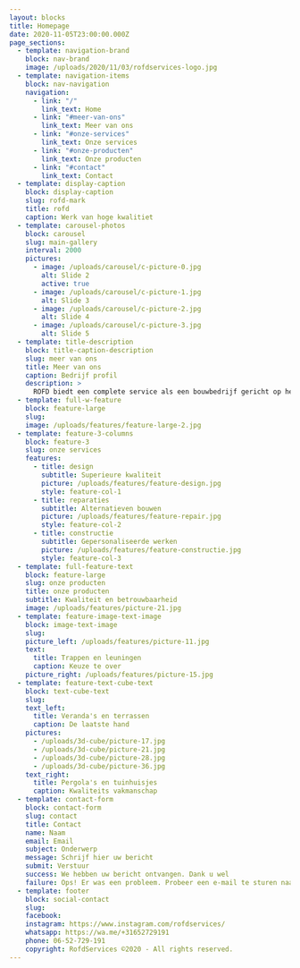 ```yaml
---
layout: blocks
title: Homepage
date: 2020-11-05T23:00:00.000Z
page_sections:
  - template: navigation-brand
    block: nav-brand
    image: /uploads/2020/11/03/rofdservices-logo.jpg
  - template: navigation-items
    block: nav-navigation
    navigation:
      - link: "/"
        link_text: Home
      - link: "#meer-van-ons"
        link_text: Meer van ons
      - link: "#onze-services"
        link_text: Onze services
      - link: "#onze-producten"
        link_text: Onze producten
      - link: "#contact"
        link_text: Contact
  - template: display-caption
    block: display-caption
    slug: rofd-mark
    title: rofd
    caption: Werk van hoge kwalitiet
  - template: carousel-photos
    block: carousel
    slug: main-gallery
    interval: 2000
    pictures:
      - image: /uploads/carousel/c-picture-0.jpg
        alt: Slide 2
        active: true
      - image: /uploads/carousel/c-picture-1.jpg
        alt: Slide 3
      - image: /uploads/carousel/c-picture-2.jpg
        alt: Slide 4
      - image: /uploads/carousel/c-picture-3.jpg
        alt: Slide 5
  - template: title-description
    block: title-caption-description
    slug: meer van ons
    title: Meer van ons
    caption: Bedrijf profil
    description: >
      ROFD biedt een complete service als een bouwbedrijf gericht op het bouwen en verbeteren van residentiële en commerciële structuren volgens de behoeften en eisen van klanten. Ons team is in 2000 opgericht in Rome en staat klaar om alle verbeteringen aan te brengen die nodig zijn voor uw omgeving. Bel of schrijf ons. We nemen zo snel mogelijk contact met u op.
  - template: full-w-feature
    block: feature-large
    slug:
    image: /uploads/features/feature-large-2.jpg
  - template: feature-3-columns
    block: feature-3
    slug: onze services
    features:
      - title: design
        subtitle: Superieure kwaliteit
        picture: /uploads/features/feature-design.jpg
        style: feature-col-1
      - title: reparaties
        subtitle: Alternatieven bouwen
        picture: /uploads/features/feature-repair.jpg
        style: feature-col-2
      - title: constructie
        subtitle: Gepersonaliseerde werken
        picture: /uploads/features/feature-constructie.jpg
        style: feature-col-3
  - template: full-feature-text
    block: feature-large
    slug: onze producten
    title: onze producten
    subtitle: Kwaliteit en betrouwbaarheid
    image: /uploads/features/picture-21.jpg
  - template: feature-image-text-image
    block: image-text-image
    slug:
    picture_left: /uploads/features/picture-11.jpg
    text:
      title: Trappen en leuningen
      caption: Keuze te over
    picture_right: /uploads/features/picture-15.jpg
  - template: feature-text-cube-text
    block: text-cube-text
    slug:
    text_left:
      title: Veranda's en terrassen
      caption: De laatste hand
    pictures:
      - /uploads/3d-cube/picture-17.jpg
      - /uploads/3d-cube/picture-21.jpg
      - /uploads/3d-cube/picture-28.jpg
      - /uploads/3d-cube/picture-36.jpg
    text_right:
      title: Pergola's en tuinhuisjes
      caption: Kwaliteits vakmanschap
  - template: contact-form
    block: contact-form
    slug: contact
    title: Contact
    name: Naam
    email: Email
    subject: Onderwerp
    message: Schrijf hier uw bericht
    submit: Verstuur
    success: We hebben uw bericht ontvangen. Dank u wel
    failure: Ops! Er was een probleem. Probeer een e-mail te sturen naar info@rofdservices.nl
  - template: footer
    block: social-contact
    slug:
    facebook:
    instagram: https://www.instagram.com/rofdservices/
    whatsapp: https://wa.me/+31652729191
    phone: 06-52-729-191
    copyright: RofdServices ©2020 - All rights reserved.
---
```

